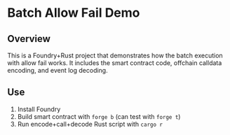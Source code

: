 # Batch Allow Fail Demo

## Overview

This is a Foundry+Rust project that demonstrates how the batch execution with allow fail works. It includes the smart contract code, offchain calldata encoding, and event log decoding.

## Use

1. Install Foundry
2. Build smart contract with `forge b` (can test with `forge t`)
3. Run encode+call+decode Rust script with `cargo r`
